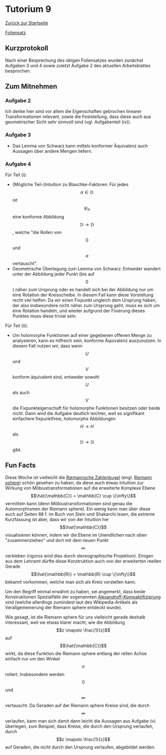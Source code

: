 # Tutorium 9

[Zurück zur Startseite](../README.md)

[Foliensatz](../assets/tut09/presentation.pdf)

## Kurzprotokoll
Nach einer Besprechung des obigen Foliensatzes wurden zunächst Aufgaben 3 und 4 sowie zuletzt Aufgabe 2 des aktuellen Arbeitsblattes besprochen.

## Zum Mitnehmen

### Aufgabe 2
Ich denke hier sind vor allem die Eigenschaften gebrochen linearer Transformationen relevant, sowie die Feststellung, dass diese auch aus geometrischer Sicht sehr sinnvoll sind (vgl. Aufgabenteil (iv)).

### Aufgabe 3
- Das Lemma von Schwarz kann mittels konformer Äquivalenz auch Aussagen über andere Mengen liefern.

### Aufgabe 4
Für Teil (i):
- (Mögliche Teil-)Intuition zu Blaschke-Faktoren: Für jedes $$\alpha \in \mathbb{D}$$ ist $$\psi_{\alpha}$$ eine konforme Abbildung $$\mathbb{D} \to \mathbb{D}$$, welche "die Rollen von $$0$$ und $$\alpha$$ vertauscht".
- Geometrische Überlegung zum Lemma von Schwarz: Entweder wandert unter der Abbildung jeder Punkt (bis auf $$0$$) näher zum Ursprung oder es handelt sich bei der Abbildung nur um eine Rotation der Kreisscheibe.
    In diesem Fall kann diese Vorstellung recht viel helfen: Da wir einen Fixpunkt ungleich dem Ursprung haben, der also insbesondere nicht näher zum Ursprung geht, muss es sich um eine Rotation handeln, und wieder aufgrund der Fixierung dieses Punktes muss diese trivial sein.

Für Teil (ii):
- Um holomorphe Funktionen auf einer gegebenen offenen Menge zu analysieren, kann es hilfreich sein, konforme Äquivalenz auszunutzen. In diesem Fall nutzen wir, dass wenn $$U$$ und $$V$$ konform äquivalent sind, entweder sowohl $$U$$ als auch $$V$$ die Fixpunkteigenschaft für holomorphe Funktionen besitzen oder beide nicht.
    Dann wird die Aufgabe deutlich leichter, weil es signifikant einfachere fixpunktfreie, holomorphe Abbildungen $$H \to H$$ als $$\mathbb{D} \to \mathbb{D}$$ gibt.

## Fun Facts

Diese Woche ist vielleicht die [Riemannsche Zahlenkugel](https://de.wikipedia.org/wiki/Riemannsche_Zahlenkugel) (engl. [Riemann sphere](https://en.wikipedia.org/wiki/Riemann_sphere)) schön gesehen zu haben, da diese auch etwas Intuition zur Wirkung von Möbiustransformationen auf die erweiterte Komplexe Ebene $$\hat{\mathbb{C}} = \mathbb{C} \cup \{\infty\}$$ vermitteln kann (denn Möbiustransformationen sind genau die Automorphismen der Riemann sphere).
Ein wenig kann man über diese auch auf Seiten 88 f. im Buch von Stein und Shakarchi lesen, die extreme Kurzfassung ist aber, dass wir von der Intuition her $$\hat{\mathbb{C}}$$ visualisieren können, indem wir die Ebene im Unendlichen nach oben "zusammenziehen" und dort mit dem neuen Punkt $$\infty$$ verkleben (rigoros wird dies durch stereographische Projektion).
Einigen aus dem Lehramt dürfte diese Konstruktion auch von der erweiterten reellen Gerade $$\hat{\mathbb{R}} = \mathbb{R} \cup \{\infty\}$$ bekannt vorkommen, welche man sich als Kreis vorstellen kann.

Um den Begriff einmal erwähnt zu haben, sei angemerkt, dass beide Konstruktionen Spezialfälle der sogenannten [Alexandroff-Kompaktifizierung](https://de.wikipedia.org/wiki/Alexandroff-Kompaktifizierung) sind (welche allerdings zumindest laut des Wikipedia-Artikels als Verallgemeinerung der Riemann sphere entdeckt wurde).

Wie gesagt, ist die Riemann sphere für uns vielleicht gerade deshalb interessant, weil sie etwas klarer macht, wie die Abbildung $$z \mapsto \frac{1}{z}$$ auf $$\hat{\mathbb{C}}$$ wirkt, da diese Funktion die Riemann sphere entlang der rellen Achse einfach nur um den Winkel $$\pi$$ rotiert.
Insbesondere werden $$0$$ und $$\infty$$ vertauscht.
Da Geraden auf der Riemann sphere Kreise sind, die durch $$\infty$$ verlaufen, kann man sich damit dann leicht die Aussagen aus Aufgabe (v) überlegen, zum Beispiel, dass Kreise, die durch den Ursprung verlaufen, durch $$z \mapsto \frac{1}{z}$$ auf Geraden, die nicht durch den Ursprung verlaufen, abgebildet werden.

